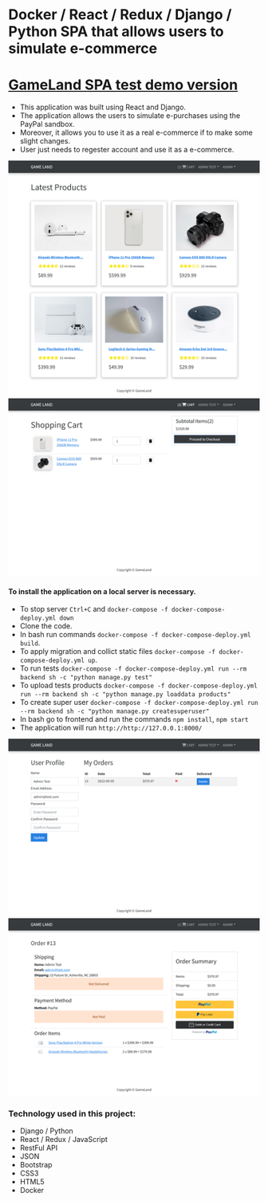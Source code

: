 # Docker / React / Redux / Django / Python SPA that allows users to simulate e-commerce

# [GameLand SPA test demo version](https://ambercity-demo.herokuapp.com/)

- This application was built using React and Django. 
- The application allows the users to simulate e-purchases using the PayPal sandbox. 
- Moreover, it allows you to use it as a real e-commerce if to make some slight changes. 
- User just needs to regester account and use it as a e-commerce.

<img src="https://raw.githubusercontent.com/Spartak-Belov-Floresku/react_django_docker_project/main/images/first_screen.png">

<img src="https://raw.githubusercontent.com/Spartak-Belov-Floresku/react_django_docker_project/main/images/second_screen.png">

#### To install the application on a local server is necessary.
- To stop server ```Ctrl+C``` and ```docker-compose -f docker-compose-deploy.yml down```
- Clone the code.
- In bash run commands ```docker-compose -f docker-compose-deploy.yml build```. 
- To apply migration and collict static files ```docker-compose -f docker-compose-deploy.yml up```.
- To run tests ```docker-compose -f docker-compose-deploy.yml run --rm backend sh -c "python manage.py test"```
- To upload tests products ```docker-compose -f docker-compose-deploy.yml run --rm backend sh -c "python manage.py loaddata products"```
- To create super user ```docker-compose -f docker-compose-deploy.yml run --rm backend sh -c "python manage.py createsuperuser"```
- In bash go to frontend and run the commands ```npm install```, ```npm start```
- The application will run ```http://http://127.0.0.1:8000/```

<img src="https://raw.githubusercontent.com/Spartak-Belov-Floresku/react_django_docker_project/main/images/third_screen.png">

<img src="https://raw.githubusercontent.com/Spartak-Belov-Floresku/react_django_docker_project/main/images/fourth_screen.png">

### Technology used in this project:
- Django / Python
- React / Redux / JavaScript
- RestFul API
- JSON
- Bootstrap
- CSS3
- HTML5
- Docker
